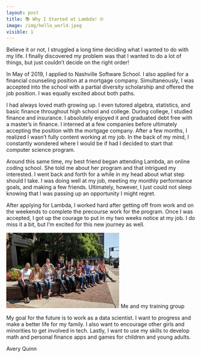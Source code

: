 ```yaml
---
layout: post
title: 📚 Why I Started at Lambda! 🤓
image: /img/hello_world.jpeg
visible: 1
---
```


Believe it or not, I struggled a long time deciding what I wanted to do with my life. I finally discovered my problem was that I wanted to do a lot of things, but just couldn’t decide on the right order!

In May of 2019, I applied to Nashville Software School. I also applied for a financial counseling position at a mortgage company. Simultaneously, I was accepted into the school with a partial diversity scholarship and offered the job position. I was equally excited about both paths.

I had always loved math growing up. I even tutored algebra, statistics, and basic finance throughout high school and college. During college, I studied finance and insurance. I absolutely enjoyed it and graduated debt free with a master’s in finance. I interned at a few companies before ultimately accepting the position with the mortgage company. After a few months, I realized I wasn’t fully content working at my job. In the back of my mind, I constantly wondered where I would be if had I decided to start that computer science program.

Around this same time, my best friend began attending Lambda, an online coding school. She told me about her program and that intrigued my interested. I went back and forth for a while in my head about what step should I take.  I was doing well at my job, meeting my monthly performance goals, and making a few friends. Ultimately, however, I just could not sleep knowing that I was passing up an opportunity I might regret.  

After applying for Lambda, I worked hard after getting off from work and on the weekends to complete the precourse work for the program. Once I was accepted, I got up the courage to put in my two weeks notice at my job. I do miss it a bit, but I’m excited for this new journey as well. 

<img src="/img/21st2.jpg" height="200" width="300" class="center"/>  
Me and my training group


My goal for the future is to work as a data scientist. I want to progress and make a better life for my family. I also want to encourage other girls and minorities to get involved in tech. Lastly, I want to use my skills to develop math and personal finance apps and games for children and young adults.


Avery Quinn
